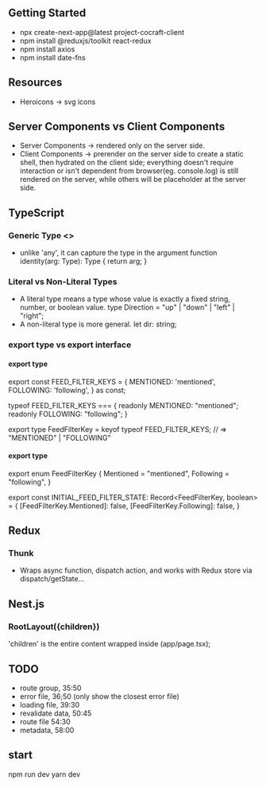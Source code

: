 ## Getting Started
- npx create-next-app@latest project-cocraft-client
- npm install @reduxjs/toolkit react-redux
- npm install axios
- npm install date-fns


## Resources
- Heroicons -> svg icons


## Server Components vs Client Components
- Server Components -> rendered only on the server side.
- Client Components -> prerender on the server side to create a static shell, then hydrated on the client side;
everything doesn't require interaction or isn't dependent from browser(eg. console.log) is still rendered on the server, while others will be placeholder at the server side.


## TypeScript
### Generic Type <>
- unlike 'any', it can capture the type in the argument 
function identity<Type>(arg: Type): Type {
return arg;
}

### Literal vs Non-Literal Types
- A literal type means a type whose value is exactly a fixed string, number, or boolean value.
type Direction = "up" | "down" | "left" | "right";
- A non-literal type is more general.
let dir: string;

### export type vs export interface
#### export type
export const FEED_FILTER_KEYS = {
  MENTIONED: 'mentioned',
  FOLLOWING: 'following',
} as const;

typeof FEED_FILTER_KEYS === {
  readonly MENTIONED: "mentioned";
  readonly FOLLOWING: "following";
}

export type FeedFilterKey = keyof typeof FEED_FILTER_KEYS;
// => "MENTIONED" | "FOLLOWING"

#### export type
export enum FeedFilterKey {
  Mentioned = "mentioned",
  Following = "following",
}

export const INITIAL_FEED_FILTER_STATE: Record<FeedFilterKey, boolean> = {
  [FeedFilterKey.Mentioned]: false,
  [FeedFilterKey.Following]: false,
}


## Redux
### Thunk
- Wraps async function, dispatch action, and works with Redux store via dispatch/getState...

## Nest.js
### RootLayout({children})
'children' is the entire content wrapped inside <RootLayout> (app/page.tsx);


## TODO
- route group, 35:50
- error file, 36;50 (only show the closest error file)
- loading file, 39:30
- revalidate data, 50:45
- route file 54:30
- metadata, 58:00

## start
npm run dev
yarn dev

